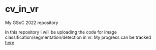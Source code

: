 # cv_in_vr
My GSoC 2022 repository

In this repository I will be uploading the code for image classification/segmentation/detection in vr. My progress can be tracked [here]( https://daniilor.blogspot.com)
